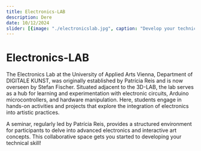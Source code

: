 ```yaml
---
title: Electronics-LAB
description: Dere
date: 10/12/2024
slider: [{image: "./electronicslab.jpg", caption: "Develop your technical skill!"},]
---
```

# Electronics-LAB

The Electronics Lab at the University of Applied Arts Vienna, Department of DIGITALE KUNST, was originally established by Patrícia Reis and is now overseen by Stefan Fischer. Situated adjacent to the 3D-LAB, the lab serves as a hub for learning and experimentation with electronic circuits, Arduino microcontrollers, and hardware manipulation. Here, students engage in hands-on activities and projects that explore the integration of electronics into artistic practices.

A seminar, regularly led by Patrícia Reis, provides a structured environment for participants to delve into advanced electronics and interactive art concepts. This collaborative space gets you started to developing your technical skill!
